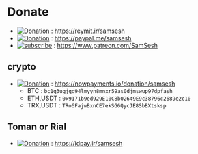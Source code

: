 # Donate
* [![Donation](https://img.shields.io/badge/reymit-donate-purple.svg)](https://reymit.ir/samsesh) :
  https://reymit.ir/samsesh
* [![Donation](https://img.shields.io/badge/PAYPAL-donate-blue.svg)](https://paypal.me/samsesh) :
  https://paypal.me/samsesh
* [![subscribe](https://img.shields.io/badge/patreon-subscribe-red.svg)](https://www.patreon.com/SamSesh) :
  https://www.patreon.com/SamSesh
## crypto
* [![Donation](https://img.shields.io/badge/cryptocurrency-donate-yellow.svg)](https://nowpayments.io/donation/samsesh) :
  https://nowpayments.io/donation/samsesh
  - BTC : ```bc1q3ugjgd94lmyyn8mnxr59as0djmswup97dpfash```
  - ETH,USDT : ```0x9171b9ed929E10C8b02649E9c38796c2689e2c10```
  - TRX,USDT : ```TRo6FajwBxnCE7ekSG6QycJE8SbBXtsksp```

## Toman or Rial
* [![Donation](https://img.shields.io/badge/IDPay-donate-blue.svg)](https://idpay.ir/samsesh) :
 https://idpay.ir/samsesh
